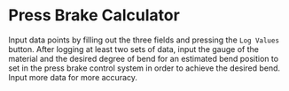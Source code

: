# Press Brake Calculator

Input data points by filling out the three fields and pressing the `Log Values` button. After logging at least two sets of data, input the gauge of the material and the desired degree of bend for an estimated bend position to set in the press brake control system in order to achieve the desired bend. Input more data for more accuracy.
